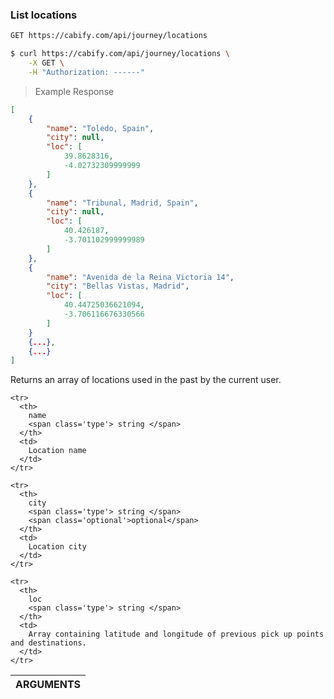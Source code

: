 ### List locations

~~~bash
GET https://cabify.com/api/journey/locations
~~~

>

~~~bash
$ curl https://cabify.com/api/journey/locations \
    -X GET \
    -H "Authorization: ------"
~~~

> Example Response

~~~json
[
    {
        "name": "Toledo, Spain",
        "city": null,
        "loc": [
            39.8628316,
            -4.02732309999999
        ]
    },
    {
        "name": "Tribunal, Madrid, Spain",
        "city": null,
        "loc": [
            40.426187,
            -3.701102999999989
        ]
    },
    {
        "name": "Avenida de la Reina Victoria 14",
        "city": "Bellas Vistas, Madrid",
        "loc": [
            40.44725036621094,
            -3.706116676330566
        ]
    }
    {...},
    {...}
]
~~~

Returns an array of locations used in the past by the current user.

<table class="vertical">
  <thead>
    <tr><th colspan="2">ARGUMENTS</th></tr>
  </thead>
  <tbody>

    <tr>
      <th>
        name
        <span class='type'> string </span>
      </th>
      <td>
        Location name
      </td>
    </tr>

    <tr>
      <th>
        city
        <span class='type'> string </span>
        <span class='optional'>optional</span>
      </th>
      <td>
        Location city
      </td>
    </tr>

    <tr>
      <th>
        loc
        <span class='type'> string </span>
      </th>
      <td>
        Array containing latitude and longitude of previous pick up points and destinations.
      </td>
    </tr>

  </tbody>
</table>
